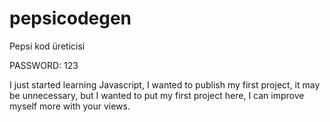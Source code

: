 # pepsicodegen
Pepsi kod üreticisi

 PASSWORD: 123
 
 I just started learning Javascript, I wanted to publish my first project, it may be unnecessary, but I wanted to put my first project here, I can improve myself more with your views.
